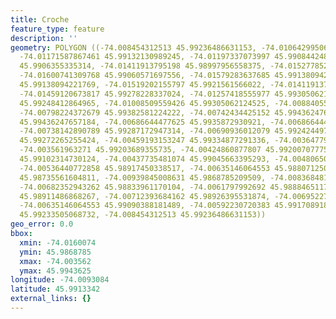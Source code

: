```yaml
---
title: Croche
feature_type: feature
description: ''
geometry: POLYGON ((-74.008454312513 45.99236486631153, -74.01064299506952 45.99155983880853,
  -74.01171587867461 45.99132130989245, -74.01197337073997 45.99084424897565, -74.01429079932917
  45.9906355335314, -74.01411913795198 45.98997956558375, -74.01527785224613 45.98962176160743,
  -74.01600741309768 45.99060571697556, -74.01579283637685 45.99138094221769, -74.01459120673817
  45.99138094221769, -74.01519202155797 45.9921561566022, -74.01411913795198 45.99233505068732,
  -74.01459120673817 45.99278228337024, -74.01257418555977 45.99305062124525, -74.01098631782304
  45.99248412864965, -74.01008509559426 45.99305062124525, -74.00884055061104 45.99346803313123,
  -74.00798224372679 45.99382581224222, -74.00742434425152 45.99436247657184, -74.00695227546531
  45.99436247657184, -74.00686644477625 45.9935872930921, -74.00686644477625 45.99325932758146,
  -74.00738142890789 45.99287172947314, -74.00690936012079 45.99242449751303, -74.00532149238406
  45.99272265255424, -74.00459193153247 45.99334877291336, -74.00364779395916 45.99284191412136,
  -74.003561963271 45.99203689355735, -74.00424860877807 45.99200707775582, -74.0047635929097
  45.99102314730124, -74.00437735481074 45.99045663395293, -74.00480650825332 45.98997956558375,
  -74.00536440772858 45.98917450338517, -74.00635146064553 45.98807125098516, -74.00772475166143
  45.98735561604811, -74.00939845008631 45.9868785209509, -74.00836848182483 45.98836942947762,
  -74.00682352943262 45.98833961170104, -74.0061797992692 45.98884651172543, -74.00609396858016
  45.98911486868267, -74.00712393684162 45.98926395531874, -74.00695227546531 45.99051626721042,
  -74.00635146064553 45.99090388181489, -74.00592230720383 45.99170891885898, -74.00768183631688
  45.99233505068732, -74.008454312513 45.99236486631153))
geo_error: 0.0
bbox:
  xmin: -74.0160074
  ymin: 45.9868785
  xmax: -74.003562
  ymax: 45.9943625
longitude: -74.0093084
latitude: 45.9913342
external_links: {}
---
```

